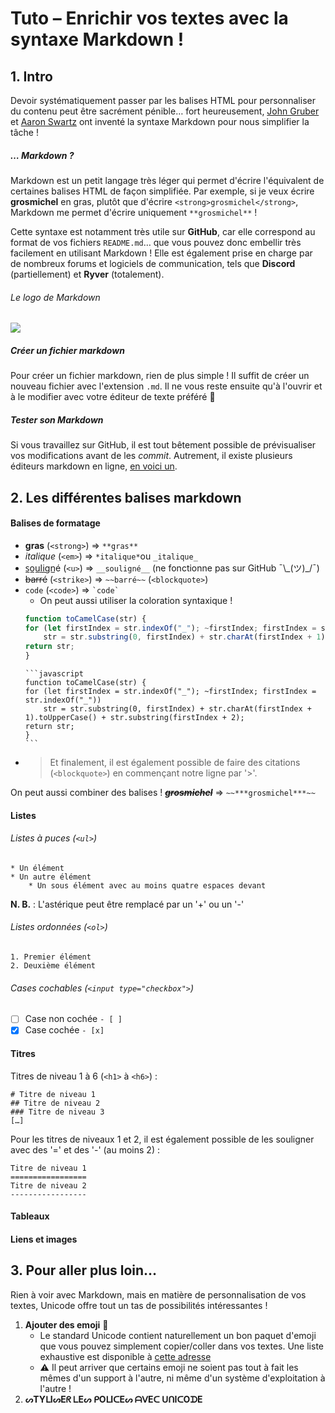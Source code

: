 # Tuto – Enrichir vos textes avec la syntaxe Markdown !
## 1. Intro
Devoir systématiquement passer par les balises HTML pour personnaliser du contenu peut être sacrément pénible… fort heureusement, [John Gruber](https://fr.wikipedia.org/wiki/John_Gruber) et [Aaron Swartz](https://fr.wikipedia.org/wiki/Aaron_Swartz) ont inventé la syntaxe Markdown pour nous simplifier la tâche !
##### … Markdown ?
Markdown est un petit langage très léger qui permet d'écrire l'équivalent de certaines balises HTML de façon simplifiée. Par exemple, si je veux écrire **grosmichel** en gras, plutôt que d'écrire `<strong>grosmichel</strong>`, Markdown me permet d'écrire uniquement `**grosmichel**` !

Cette syntaxe est notamment très utile sur **GitHub**, car elle correspond au format de vos fichiers `README.md`… que vous pouvez donc embellir très facilement en utilisant Markdown ! Elle est également prise en charge par de nombreux forums et logiciels de communication, tels que **Discord** (partiellement) et **Ryver** (totalement).
###### Le logo de Markdown
![](https://upload.wikimedia.org/wikipedia/commons/4/48/Markdown-mark.svg?uselang=fr)
##### Créer un fichier markdown
Pour créer un fichier markdown, rien de plus simple ! Il suffit de créer un nouveau fichier avec l'extension `.md`. Il ne vous reste ensuite qu'à l'ouvrir et à le modifier avec votre éditeur de texte préféré 🤠
##### Tester son Markdown
Si vous travaillez sur GitHub, il est tout bêtement possible de prévisualiser vos modifications avant de les *commit*. Autrement, il existe plusieurs éditeurs markdown en ligne, [en voici un](https://dillinger.io/).
## 2. Les différentes balises markdown
#### Balises de formatage
* **gras** (`<strong>`) ⇒ `**gras**`
* *italique* (`<em>`) ⇒ `*italique*`ou `_italique_`
* s̲o̲u̲l̲i̲gn̲é (`<u>`) ⇒ `__souligné__` (ne fonctionne pas sur GitHub ¯\\\_(ツ)_/¯)
* ~~barré~~ (`<strike>`) ⇒ `~~barré~~`
(`<blockquote>`)
* `code` (`<code>`) ⇒ ``­`code`­``
    * On peut aussi utiliser la coloration syntaxique !
    ```javascript
    function toCamelCase(str) {
	for (let firstIndex = str.indexOf("_"); ~firstIndex; firstIndex = str.indexOf("_"))
		str = str.substring(0, firstIndex) + str.charAt(firstIndex + 1).toUpperCase() + str.substring(firstIndex + 2);
	return str;
    }
    ```
    ```
    `­`­`javascript
    function toCamelCase(str) {
	for (let firstIndex = str.indexOf("_"); ~firstIndex; firstIndex = str.indexOf("_"))
		str = str.substring(0, firstIndex) + str.charAt(firstIndex + 1).toUpperCase() + str.substring(firstIndex + 2);
	return str;
    }
    `­`­`
* > Et finalement, il est également possible de faire des citations (`<blockquote>`) en commençant notre ligne par '>'.

On peut aussi combiner des balises ! ~~***grosmichel***~~ ⇒ `~~***grosmichel***~~`
#### Listes
###### Listes à puces (`<ul>`)
```
* Un élément
* Un autre élément
    * Un sous élément avec au moins quatre espaces devant
```
**N. B.** : L'astérique peut être remplacé par un '+' ou un '-'
###### Listes ordonnées (`<ol>`)
```
1. Premier élément
2. Deuxième élément
``` 
###### Cases cochables (`<input type="checkbox">`)
- [ ] Case non cochée `- [ ]`
- [x] Case cochée `- [x]`
#### Titres
Titres de niveau 1 à 6 (`<h1>` à `<h6>`) :
```
# Titre de niveau 1
## Titre de niveau 2
### Titre de niveau 3
[…]
```
Pour les titres de niveaux 1 et 2, il est également possible de les souligner avec des '=' et des '-' (au moins 2) :
```
Titre de niveau 1
=================
Titre de niveau 2
-----------------
```
#### Tableaux
#### Liens et images
## 3. Pour aller plus loin…
Rien à voir avec Markdown, mais en matière de personnalisation de vos textes, Unicode offre tout un tas de possibilités intéressantes !
1. **Ajouter des emoji** 👺
    * Le standard Unicode contient naturellement un bon paquet d'emoji que vous pouvez simplement copier/coller dans vos textes. Une liste exhaustive est disponible à [cette adresse](https://unicode.org/emoji/charts/full-emoji-list.html)
    * ⚠ Il peut arriver que certains emoji ne soient pas tout à fait les mêmes d'un support à l'autre, ni même d'un système d'exploitation à l'autre !
2. **ᔕTYᒪIᔕEᖇ ᒪEᔕ ᑭOᒪIᑕEᔕ ᗩᐯEᑕ ᑌᑎIᑕOᗪE**
